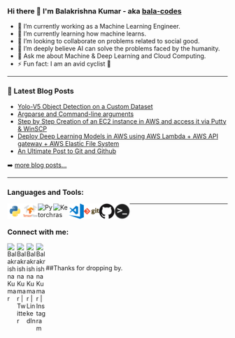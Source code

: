 ### Hi there 👋 I'm Balakrishna Kumar - aka [bala-codes][Github]

- 🔭 I’m currently working as a Machine Learning Engineer.
- 🌱 I’m currently learning how machine learns.
- 👯 I’m looking to collaborate on problems related to social good.
- 🤔 I’m deeply believe AI can solve the problems faced by the humanity.
- 💬 Ask me about Machine & Deep Learning and Cloud Computing.
- ⚡ Fun fact: I am an avid cyclist 🚵 
<!--
**bala-codes/bala-codes** is a ✨ _special_ ✨ repository because its `README.md` (this file) appears on your GitHub profile.

Here are some ideas to get you started:

- 🔭 I’m currently working on ...
- 🌱 I’m currently learning ...
- 👯 I’m looking to collaborate on ...
- 🤔 I’m looking for help with ...
- 💬 Ask me about ...
- 📫 How to reach me: ...
- 😄 Pronouns: ...
- ⚡ Fun fact: ...
-->

---

### 📕 Latest Blog Posts

<!-- BLOG-POST-LIST:START -->
- [Yolo-V5 Object Detection on a Custom Dataset](https://medium.com/towards-artificial-intelligence/yolo-v5-object-detection-on-a-custom-dataset-61d478bc08f9)
- [Argparse and Command-line arguments](https://medium.com/deepscopy/argparse-and-command-line-arguments-813aba95414e)
- [Step by Step Creation of an EC2 instance in AWS and access it via Putty & WinSCP](https://medium.com/@balakrishnakumar.v/step-by-step-creation-of-an-ec2-instance-in-aws-and-access-it-via-putty-winscp-a6c28f2022be)
- [Deploy Deep Learning Models in AWS using AWS Lambda + AWS API gateway + AWS Elastic File System](https://medium.com/deepscopy/deployment-of-deep-learning-models-in-aws-using-aws-lambda-aws-api-gateway-aws-elastic-file-a48fdeb2c140)
- [An Ultimate Post to Git and Github](https://medium.com/deepscopy/an-ultimate-post-to-git-and-github-f447f0be295b)
<!-- BLOG-POST-LIST:END -->

➡️ [more blog posts...](https://medium.com/@balakrishnakumar.v)

---

### Languages and Tools:
<img align="left" alt="Python" width="35px" src="https://raw.githubusercontent.com/github/explore/80688e429a7d4ef2fca1e82350fe8e3517d3494d/topics/python/python.png" />
<img align="left" alt="TensorFlow" width="35px" src="https://raw.githubusercontent.com/github/explore/80688e429a7d4ef2fca1e82350fe8e3517d3494d/topics/tensorflow/tensorflow.png" />
<img align="left" alt="Pytorch" width="35px" src="https://pytorch.org/assets/images/pytorch-logo.png" />
<img align="left" alt="Keras" width="35px" src="https://upload.wikimedia.org/wikipedia/commons/thumb/a/ae/Keras_logo.svg/1200px-Keras_logo.svg.png" />
<img align="left" alt="Visual Studio Code" width="35px" src="https://raw.githubusercontent.com/github/explore/80688e429a7d4ef2fca1e82350fe8e3517d3494d/topics/visual-studio-code/visual-studio-code.png" />
<img align="left" alt="Git" width="35px" src="https://raw.githubusercontent.com/github/explore/80688e429a7d4ef2fca1e82350fe8e3517d3494d/topics/git/git.png" />
<img align="left" alt="GitHub" width="35px" src="https://raw.githubusercontent.com/github/explore/78df643247d429f6cc873026c0622819ad797942/topics/github/github.png" />
<img align="left" alt="Terminal" width="35px" src="https://raw.githubusercontent.com/github/explore/80688e429a7d4ef2fca1e82350fe8e3517d3494d/topics/terminal/terminal.png" />

---

<br />

### Connect with me:

[<img align="left" alt="Balakrishna Kumar" width="22px" src="https://cdn.jsdelivr.net/npm/simple-icons@v3/icons/gmail.svg" />][gmail]
[<img align="left" alt="Balakrishna Kumar | Twitter" width="22px" src="https://cdn.jsdelivr.net/npm/simple-icons@v3/icons/twitter.svg" />][twitter]
[<img align="left" alt="Balakrishna Kumar | LinkedIn" width="22px" src="https://cdn.jsdelivr.net/npm/simple-icons@v3/icons/linkedin.svg" />][linkedin]
[<img align="left" alt="Balakrishna Kumar | Instagram" width="22px" src="https://cdn.jsdelivr.net/npm/simple-icons@v3/icons/medium.svg" />][Medium]
<br />
<br />

[gmail]: mailto:balakrishnakumar.v@gmail.com
[twitter]: https://twitter.com/im_balakrishna
[linkedin]: https://www.linkedin.com/in/balakrishnakumar-v/
[Medium]: https://medium.com/@balakrishnakumar.v
[Github]: https://github.com/bala-codes/bala-codes/
 ##Thanks for dropping by.
